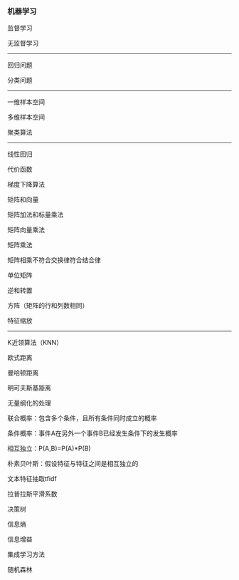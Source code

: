 ### 机器学习

监督学习

无监督学习

---

回归问题

分类问题

---

一维样本空间

多维样本空间

聚类算法

---

线性回归

代价函数

梯度下降算法

矩阵和向量

矩阵加法和标量乘法

矩阵向量乘法

矩阵乘法

矩阵相乘不符合交换律符合结合律

单位矩阵

逆和转置

方阵（矩阵的行和列数相同）

特征缩放

---

K近领算法（KNN）

欧式距离

曼哈顿距离

明可夫斯基距离

无量纲化的处理

联合概率：包含多个条件，且所有条件同时成立的概率

条件概率：事件A在另外一个事件B已经发生条件下的发生概率

相互独立：P(A,B)=P(A)*P(B)

朴素贝叶斯：假设特征与特征之间是相互独立的

文本特征抽取tfidf

拉普拉斯平滑系数

决策树

信息熵

信息增益

集成学习方法

随机森林